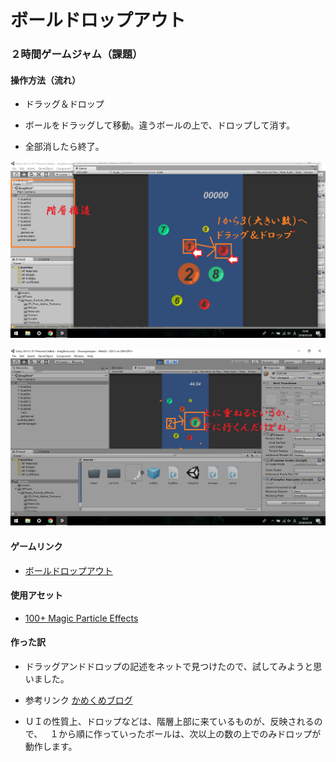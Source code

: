# ボールドロップアウト

### ２時間ゲームジャム（課題）

#### 操作方法（流れ）

- ドラッグ＆ドロップ

- ボールをドラッグして移動。違うボールの上で、ドロップして消す。

- 全部消したら終了。

![](https://raw.githubusercontent.com/175B005/boaldropout/master/2018-02-09%20(1).png)

![](https://raw.githubusercontent.com/175B005/boaldropout/master/2018-02-09%20(2).png)
#### ゲームリンク

- [ボールドロップアウト](https://unityroom.com/games/boaldropout/webgl)

#### 使用アセット

- [100+ Magic Particle Effects](https://assetstore.unity.com/packages/vfx/particles/spells/100-magic-particle-effects-23515)

#### 作った訳

- ドラッグアンドドロップの記述をネットで見つけたので、試してみようと思いました。

- 参考リンク [かめくめブログ](https://gametukurikata.com/ui/uiclickdrag)

- ＵＩの性質上、ドロップなどは、階層上部に来ているものが、反映されるので、  
１から順に作っていったボールは、次以上の数の上でのみドロップが動作します。
